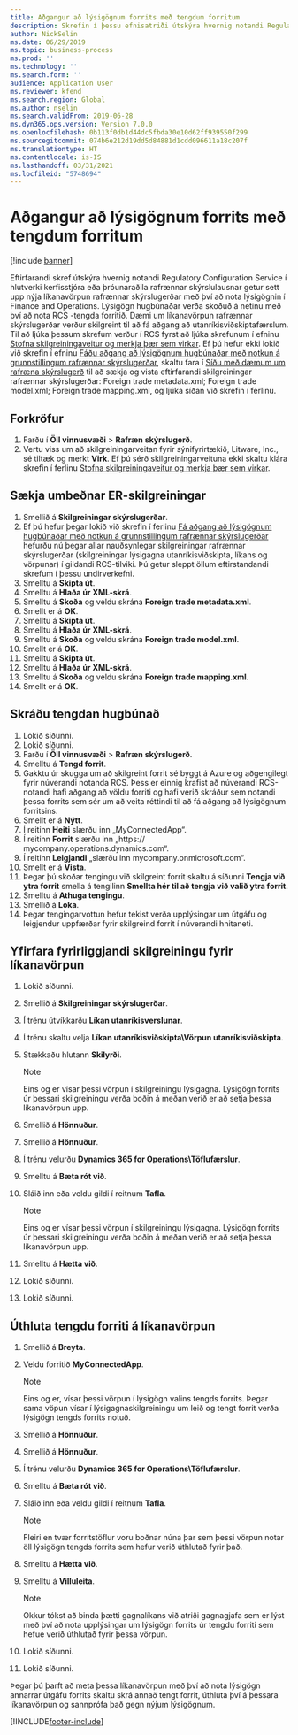 ```yaml
---
title: Aðgangur að lýsigögnum forrits með tengdum forritum
description: Skrefin í þessu efnisatriði útskýra hvernig notandi Regulatory Configuration Service getur sett upp nýja líkanavörpun rafrænnar skýrslugerðar með notkun á lýsigögnunum.
author: NickSelin
ms.date: 06/29/2019
ms.topic: business-process
ms.prod: ''
ms.technology: ''
ms.search.form: ''
audience: Application User
ms.reviewer: kfend
ms.search.region: Global
ms.author: nselin
ms.search.validFrom: 2019-06-28
ms.dyn365.ops.version: Version 7.0.0
ms.openlocfilehash: 0b113f0db1d44dc5fbda30e10d62ff939550f299
ms.sourcegitcommit: 074b6e212d19dd5d84881d1cdd096611a18c207f
ms.translationtype: HT
ms.contentlocale: is-IS
ms.lasthandoff: 03/31/2021
ms.locfileid: "5748694"
---
```

# <a name="access-application-metadata-by-using-connected-applications"></a>Aðgangur að lýsigögnum forrits með tengdum forritum

[!include [banner](../../includes/banner.md)]

Eftirfarandi skref útskýra hvernig notandi Regulatory Configuration Service í hlutverki kerfisstjóra eða þróunaraðila rafrænnar skýrslulausnar getur sett upp nýja líkanavörpun rafrænnar skýrslugerðar með því að nota lýsigögnin í Finance and Operations. Lýsigögn hugbúnaðar verða skoðuð á netinu með því að nota RCS -tengda forritið. Dæmi um líkanavörpun rafrænnar skýrslugerðar verður skilgreint til að fá aðgang að utanríkisviðskiptafærslum. Til að ljúka þessum skrefum verður í RCS fyrst að ljúka skrefunum í efninu [Stofna skilgreiningaveitur og merkja þær sem virkar](er-configuration-provider-mark-it-active-2016-11.md). Ef þú hefur ekki lokið við skrefin í efninu [Fáðu aðgang að lýsigögnum hugbúnaðar með notkun á grunnstillingum rafrænnar skýrslugerðar](access-application-metadata-er-configuration.md), skaltu fara í [Síðu með dæmum um rafræna skýrslugerð](https://go.microsoft.com/fwlink/?linkid=862266) til að sækja og vista eftirfarandi skilgreiningar rafrænnar skýrslugerðar: Foreign trade metadata.xml; Foreign trade model.xml; Foreign trade mapping.xml, og ljúka síðan við skrefin í ferlinu.

## <a name="prerequisites"></a>Forkröfur
1. Farðu í **Öll vinnusvæði** > **Rafræn skýrslugerð**. 
2. Vertu viss um að skilgreiningarveitan fyrir sýnifyrirtækið, Litware, Inc., sé tiltæk og merkt **Virk**. Ef þú sérð skilgreiningarveituna ekki skaltu klára skrefin í ferlinu [Stofna skilgreiningaveitur og merkja þær sem virkar](er-configuration-provider-mark-it-active-2016-11.md). 

## <a name="get-required-er-configurations"></a>Sækja umbeðnar ER-skilgreiningar
1. Smellið á **Skilgreiningar skýrslugerðar**. 
2. Ef þú hefur þegar lokið við skrefin í ferlinu [Fá aðgang að lýsigögnum hugbúnaðar með notkun á grunnstillingum rafrænnar skýrslugerðar](access-application-metadata-er-configuration.md) hefurðu nú þegar allar nauðsynlegar skilgreiningar rafrænnar skýrslugerðar (skilgreiningar lýsigagna utanríkisviðskipta, líkans og vörpunar) í gildandi RCS-tilviki. Þú getur sleppt öllum eftirstandandi skrefum í þessu undirverkefni. 
3. Smelltu á **Skipta út**. 
4. Smelltu á **Hlaða úr XML-skrá**. 
5. Smelltu á **Skoða** og veldu skrána **Foreign trade metadata.xml**. 
6. Smellt er á **OK**. 
7. Smelltu á **Skipta út**. 
8. Smelltu á **Hlaða úr XML-skrá**. 
9. Smelltu á **Skoða** og veldu skrána **Foreign trade model.xml**. 
10. Smellt er á **OK**. 
11. Smelltu á **Skipta út**. 
12. Smelltu á **Hlaða úr XML-skrá**. 
13. Smelltu á **Skoða** og veldu skrána **Foreign trade mapping.xml**. 
14. Smellt er á **OK**. 

## <a name="register-a-connected-application"></a>Skráðu tengdan hugbúnað
1. Lokið síðunni. 
2. Lokið síðunni. 
3. Farðu í **Öll vinnusvæði** > **Rafræn skýrslugerð**. 
4. Smelltu á **Tengd forrit**. 
5. Gakktu úr skugga um að skilgreint forrit sé byggt á Azure og aðgengilegt fyrir núverandi notanda RCS. Þess er einnig krafist að núverandi RCS-notandi hafi aðgang að völdu forriti og hafi verið skráður sem notandi þessa forrits sem sér um að veita réttindi til að fá aðgang að lýsigögnum forritsins. 
6. Smellt er á **Nýtt**. 
7. Í reitinn **Heiti** slærðu inn „MyConnectedApp“. 
8. Í reitinn **Forrit** slærðu inn „https:// mycompany.operations.dynamics.com“. 
9. Í reitinn **Leigjandi** „slærðu inn mycompany.onmicrosoft.com“. 
10. Smellt er á **Vista**. 
11. Þegar þú skoðar tengingu við skilgreint forrit skaltu á síðunni **Tengja við ytra forrit** smella á tengilinn **Smellta hér til að tengja við valið ytra forrit**. 
12. Smelltu á **Athuga tengingu**. 
13. Smellið á **Loka**. 
14. Þegar tengingarvottun hefur tekist verða upplýsingar um útgáfu og leigjendur uppfærðar fyrir skilgreind forrit í núverandi hnitaneti. 

## <a name="review-existing-model-mapping-configuration"></a>Yfirfara fyrirliggjandi skilgreiningu fyrir líkanavörpun
1. Lokið síðunni. 
2. Smellið á **Skilgreiningar skýrslugerðar**. 
3. Í trénu útvíkkarðu **Líkan utanríkisverslunar**. 
4. Í trénu skaltu velja **Líkan utanríkisviðskipta\Vörpun utanríkisviðskipta**. 
5. Stækkaðu hlutann **Skilyrði**. 

    > [!NOTE]
    > Eins og er vísar þessi vörpun í skilgreiningu lýsigagna. Lýsigögn forrits úr þessari skilgreiningu verða boðin á meðan verið er að setja þessa líkanavörpun upp. 

6. Smellið á **Hönnuður**. 
7. Smellið á **Hönnuður**. 
8. Í trénu velurðu **Dynamics 365 for Operations\Töflufærslur**. 
9. Smelltu á **Bæta rót við**. 
10. Sláið inn eða veldu gildi í reitnum **Tafla**. 

    > [!NOTE]
    > Eins og er vísar þessi vörpun í skilgreiningu lýsigagna. Lýsigögn forrits úr þessari skilgreiningu verða boðin á meðan verið er að setja þessa líkanavörpun upp. 

11. Smelltu á **Hætta við**. 
12. Lokið síðunni. 
13. Lokið síðunni. 

## <a name="assign-connected-application-to-model-mapping"></a>Úthluta tengdu forriti á líkanavörpun 
1. Smellið á **Breyta**. 
2. Veldu forritið **MyConnectedApp**. 

    > [!NOTE]
    > Eins og er, vísar þessi vörpun í lýsigögn valins tengds forrits. Þegar sama vöpun vísar í lýsigagnaskilgreiningu um leið og tengt forrit verða lýsigögn tengds forrits notuð. 

3. Smellið á **Hönnuður**. 
4. Smellið á **Hönnuður**. 
5. Í trénu velurðu **Dynamics 365 for Operations\Töflufærslur**. 
6. Smelltu á **Bæta rót við**. 
7. Sláið inn eða veldu gildi í reitnum **Tafla**. 

    > [!NOTE]
    > Fleiri en tvær forritstöflur voru boðnar núna þar sem þessi vörpun notar öll lýsigögn tengds forrits sem hefur verið úthlutað fyrir það. 

8. Smelltu á **Hætta við**. 
9. Smelltu á **Villuleita**. 

    > [!NOTE]
    > Okkur tókst að binda þætti gagnalíkans við atriði gagnagjafa sem er lýst með því að nota upplýsingar um lýsigögn forrits úr tengdu forriti sem hefue verið úthlutað fyrir þessa vörpun. 

10. Lokið síðunni. 
11. Lokið síðunni. 

Þegar þú þarft að meta þessa líkanavörpun með því að nota lýsigögn annarrar útgáfu forrits skaltu skrá annað tengt forrit, úthluta því á þessara líkanavörpun og sannprófa það gegn nýjum lýsigögnum.


[!INCLUDE[footer-include](../../../../includes/footer-banner.md)]